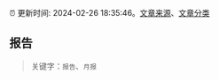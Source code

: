 :alarm_clock: 更新时间: 2024-02-26 18:35:46。[文章来源](/README.md)、[文章分类](/TAGS.md)

## 报告


> 关键字：`报告`、`月报`



